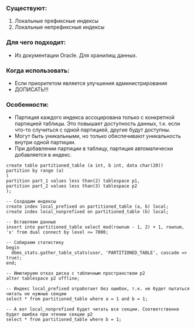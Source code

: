### Существуют:
  1. Локальные префиксные индексы
  2. Локальные непрефиксные индексы

### Для чего подходит:
  - Из документации Oracle. Для хранилищ данных.

### Когда использовать:
  - Если приоритетом является улучшения администрирования
  - ДОПИСАТЬ!!!

### Особенности:
  - Партиция каждого индекса ассоцирована только с конкретной партицией таблицы. Это повышает доступность данных, т.к. если что-то случиться с одной партицией, другие будут доступны.
  - Могут быть уникальными, но только обеспечивают уникальность внутри одной партиции.
  - При добавлении партиции в таблицу, партиция автоматически добавляется в индекс.

````
create table partitioned_table (a int, b int, data char(20))
partition by range (a) 
(
partition part_1 values less than(2) tablespace p1,
partition part_2 values less than(3) tablespace p2
);

-- Создадим индексы
create index local_prefixed on partitioned_table (a, b) local;
create index local_nonprefixed on partitioned_table (b) local;

-- Вставляем данные
insert into partitioned_table select mod(rownum - 1, 2) + 1, rownum, 'x' from dual connect by level <= 7000;

-- Собираем статистику
begin
  dbms_stats.gather_table_stats(user, 'PARTITIONED_TABLE', cascade => true);
end;

-- Имитируем отказ диска с табличным пространством p2
alter tablespace p2 offline;

-- Индекс local_prefixed отработает без ошибок, т.к. не будет пытаться читать не нужные секции
select * from partitioned_table where a = 1 and b = 1;

-- А вот local_nonprefixed будет читать все секции. Соответственно будет ошибка при чтении секции p2
select * from partitioned_table where b = 1;
````